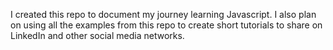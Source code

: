 I created this repo to document my journey learning Javascript. I also plan on using all the examples from this repo to create short tutorials to share on LinkedIn and other social media networks. 